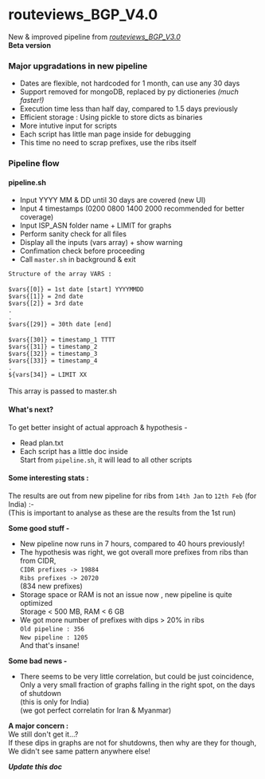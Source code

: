 # routeviews_BGP_V4.0

New & improved pipeline from  _[routeviews_BGP_V3.0](https://github.com/ritik-malik/routeviews_BGP_V3.0/)_ <br>
**Beta version** <br>

### Major upgradations in new pipeline
* Dates are flexible, not hardcoded for 1 month, can use any 30 days
* Support removed for mongoDB, replaced by py dictioneries _\(much faster!)_
* Execution time less than half day, compared to 1.5 days previously
* Efficient storage : Using pickle to store dicts as binaries
* More intutive input for scripts
* Each script has little man page inside for debugging
* This time no need to scrap prefixes, use the ribs itself

### Pipeline flow

#### pipeline.sh
* Input YYYY MM & DD until 30 days are covered (new UI)
* Input 4 timestamps (0200 0800 1400 2000 recommended for better coverage)
* Input ISP_ASN folder name + LIMIT for graphs
* Perform sanity check for all files
* Display all the inputs (vars array) + show warning
* Confimation check before proceeding
* Call `master.sh` in background & exit

`Structure of the array VARS :` <br>
 <br>
`$vars{[0]} = 1st date [start] YYYYMMDD` <br>
`$vars{[1]} = 2nd date` <br>
`$vars{[2]} = 3rd date` <br>
`.` <br>
`.` <br>
`$vars{[29]} = 30th date [end]` <br>
 <br>
`$vars{[30]} = timestamp_1 TTTT` <br>
`$vars{[31]} = timestamp_2`  <br>
`$vars{[32]} = timestamp_3`  <br>
`$vars{[33]} = timestamp_4`  <br>
 `.`<br>
`${vars[34]} = LIMIT XX` <br>
 <br>
This array is passed to master.sh <br>


#### What's next?
To get better insight of actual approach & hypothesis -
* Read plan.txt
* Each script has a little doc inside <br>
Start from `pipeline.sh`, it will lead to all other scripts

#### Some interesting stats :
The results are out from new pipeline for ribs from `14th Jan` to `12th Feb` \(for India) :- <br>
\(This is important to analyse as these are the results from the 1st run) <br>

**Some good stuff -**
* New pipeline now runs in 7 hours, compared to 40 hours previously!
* The hypothesis was right, we got overall more prefixes from ribs than from CIDR,<br>
`CIDR prefixes -> 19884` <br>
`Ribs prefixes -> 20720` <br>
(834 new prefixes)
* Storage space or RAM is not an issue now , new pipeline is quite optimized <br>
Storage < 500 MB, RAM < 6 GB
* We got more number of prefixes with dips > 20% in ribs <br>
`Old pipeline : 356` <br>
`New pipeline : 1205` <br>
And that's insane! <br>

**Some bad news -**
* There seems to be very little correlation, but could be just coincidence, <br>
Only a very small fraction of graphs falling in the right spot, on the days of shutdown <br>
\(this is only for India) <br>
\(we got perfect correlatin for Iran & Myanmar) <br>

**A major concern :** <br>
We still don't get it...?<br>
If these dips in graphs are not for shutdowns, then why are they for though, <br>
We didn't see same pattern anywhere else! <br>

_**Update this doc**_













